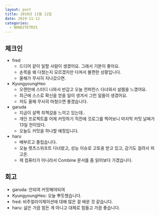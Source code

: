```yaml
---
layout: post
title: 2019년 11월 12일
date: 2019-11-12
categories:
  - NAND2TETRIS
---
```


## 체크인

- fred
  - 드디어 같이 일할 사람이 생겼어요. 그래서 기분이 좋아요.
  - 손목을 왜 다쳤는지 모르겠지만 다쳐서 불편한 상황입니다.
  - 올해가 무사히 지나갔으면.
- KyungyoungHeo
  - 오랜만에 스터디 나와서 반갑고 오늘 컨퍼런스 다녀와서 설렘을 느꼈어요.
  - 최근에 스스로 확신을 얻을 일이 생겨서 그런 일들이 생겼어요.
  - 저도 올해 무사히 마쳤으면 좋겠습니다.
- garuda
  - 지금이 살짝 죄책감을 느끼고 있는데..
  - 개인 프로젝트를 어제 커밋하기 직전에 깃로그를 찍어보니 마지막 커밋 날짜가 13일 전이었다.
  - 오늘도 커밋을 하나할 예정입니다.
- haru
  - 배부르고 졸립습니다.
  - 오늘 렛츠스위프트 다녀왔고, 성능 이슈로 고토옹 받고 있고, 감기도 걸려서 피고온.
  - 제 컴퓨터가 아니라서 Combine 문서를 좀 읽어보다 가겠습니다.

## 회고

- garuda: 안되여 커밋해야되여
- KyungyoungHeo: 오늘 뿌듯했습니다.
- fred: 비주얼라이제이션에 대해 많은 걸 배운 것 같습니다.
- haru: 삶은 가끔 힘든 게 아니고 대체로 힘들고 가끔 좋습니다.
